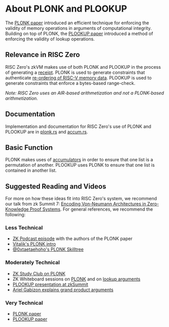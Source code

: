 # About PLONK and PLOOKUP

The [PLONK paper](https://eprint.iacr.org/2019/953) introduced an efficient technique for enforcing the validity of memory operations in arguments of computational integrity. 
Building on top of PLONK, the [PLOOKUP paper](https://eprint.iacr.org/2020/315.pdf) introduced a method of enforcing the validity of lookup operations. 

## Relevance in RISC Zero
RISC Zero's zkVM makes use of both PLONK and PLOOKUP in the process of generating a [receipt].
PLONK is used to generate constraints that authenticate [re-ordering of RISC-V memory data](https://www.youtube.com/watch?v=dYuEPvRLwLo&list=PLcPzhUaCxlCiLk_VjLUNbmfb2mB1Y_N9N&index=6).
PLOOKUP is used to generate constraints that enforce a bytes-based range-check. 

*Note: RISC Zero uses an AIR-based arithmetization and not a PLONK-based arithmetization.*

## Documentation
Implementation and documentation for RISC Zero's use of PLONK and PLOOKUP are in [plonk.rs](https://github.com/risc0/risc0/blob/3d00debce414f96353b8295720be21029ca63347/risc0/zkvm/src/prove/plonk.rs) and [accum.rs](https://github.com/risc0/risc0/blob/3d00debce414f96353b8295720be21029ca63347/risc0/zkp/src/prove/accum.rs). 

## Basic Function
PLONK makes uses of [accumulators](https://hackmd.io/@arielg/ByFgSDA7D) in order to ensure that one list is a permutation of another. 
PLOOKUP uses PLONK to ensure that one list is contained in another list.
 

## Suggested Reading and Videos
For more on how these ideas fit into RISC Zero's system, we recommend our talk from zk Summit 7: [Encoding Von-Neumann Architectures in Zero-Knowledge Proof Systems](https://www.youtube.com/watch?v=od033ugtlYQ&list=PLcPzhUaCxlCgCvzkkaBWzVuHdBRsTNxj1&index=7). 
For general references, we recommend the following:
### Less Technical
- [ZK Podcast episode](https://www.youtube.com/watch?v=n6_nicI4ckM&t=2629s) with the authors of the PLONK paper
- [Vitalik's PLONK intro](https://vitalik.ca/general/2019/09/22/plonk.html) 
- [@0xtaetaehoho's PLONK Skilltree](https://twitter.com/0xtaetaehoho/status/1618979438913527814)
### Moderately Technical
- [ZK Study Club on PLONK](https://www.youtube.com/watch?v=NqrVcDuQ8hM)
- ZK Whiteboard sessions on [PLONK](https://zkhack.dev/whiteboard/module-five/) and on [lookup arguments](https://zkhack.dev/whiteboard/module-six/)
- [PLOOKUP presentation at zkSummit](https://www.youtube.com/watch?v=Vdlc1CmRYRY)
- [Ariel Gabizon explains grand product arguments](https://hackmd.io/@arielg/ByFgSDA7D)
### Very Technical
- [PLONK paper](https://eprint.iacr.org/2019/953)
- [PLOOKUP paper](https://eprint.iacr.org/2020/315.pdf)

[receipt]: https://docs.rs/risc0-zkvm/0.16/risc0_zkvm/receipt/

